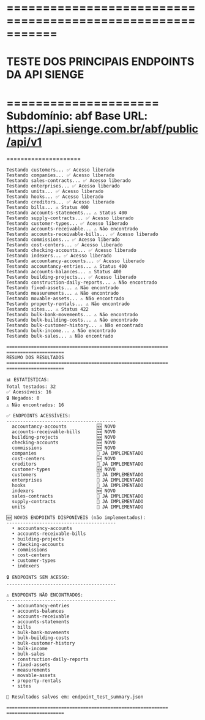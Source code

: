 ===========================================================
=====================
TESTE DOS PRINCIPAIS ENDPOINTS DA API SIENGE
===========================================================
=====================
Subdomínio: abf
Base URL: https://api.sienge.com.br/abf/public/api/v1
===========================================================
=====================

    Testando customers... ✅ Acesso liberado
    Testando companies... ✅ Acesso liberado
    Testando sales-contracts... ✅ Acesso liberado
    Testando enterprises... ✅ Acesso liberado
    Testando units... ✅ Acesso liberado
    Testando hooks... ✅ Acesso liberado
    Testando creditors... ✅ Acesso liberado
    Testando bills... ⚠️ Status 400
    Testando accounts-statements... ⚠️ Status 400
    Testando supply-contracts... ✅ Acesso liberado
    Testando customer-types... ✅ Acesso liberado
    Testando accounts-receivable... ⚠️ Não encontrado
    Testando accounts-receivable-bills... ✅ Acesso liberado
    Testando commissions... ✅ Acesso liberado
    Testando cost-centers... ✅ Acesso liberado
    Testando checking-accounts... ✅ Acesso liberado
    Testando indexers... ✅ Acesso liberado
    Testando accountancy-accounts... ✅ Acesso liberado
    Testando accountancy-entries... ⚠️ Status 400
    Testando accounts-balances... ⚠️ Status 400
    Testando building-projects... ✅ Acesso liberado
    Testando construction-daily-reports... ⚠️ Não encontrado
    Testando fixed-assets... ⚠️ Não encontrado
    Testando measurements... ⚠️ Não encontrado
    Testando movable-assets... ⚠️ Não encontrado
    Testando property-rentals... ⚠️ Não encontrado
    Testando sites... ⚠️ Status 422
    Testando bulk-bank-movements... ⚠️ Não encontrado
    Testando bulk-building-costs... ⚠️ Não encontrado
    Testando bulk-customer-history... ⚠️ Não encontrado
    Testando bulk-income... ⚠️ Não encontrado
    Testando bulk-sales... ⚠️ Não encontrado

    ===========================================================
    =====================
    RESUMO DOS RESULTADOS
    ===========================================================
    =====================

    📊 ESTATÍSTICAS:
    Total testados: 32
    ✅ Acessíveis: 16
    🔒 Negados: 0
    ⚠️ Não encontrados: 16

    ✅ ENDPOINTS ACESSÍVEIS:
    ----------------------------------------
      accountancy-accounts           🆕 NOVO
      accounts-receivable-bills      🆕 NOVO
      building-projects              🆕 NOVO
      checking-accounts              🆕 NOVO
      commissions                    🆕 NOVO
      companies                      📌 JÁ IMPLEMENTADO
      cost-centers                   🆕 NOVO
      creditors                      📌 JÁ IMPLEMENTADO
      customer-types                 🆕 NOVO
      customers                      📌 JÁ IMPLEMENTADO
      enterprises                    📌 JÁ IMPLEMENTADO
      hooks                          📌 JÁ IMPLEMENTADO
      indexers                       🆕 NOVO
      sales-contracts                📌 JÁ IMPLEMENTADO
      supply-contracts               📌 JÁ IMPLEMENTADO
      units                          📌 JÁ IMPLEMENTADO

    🆕 NOVOS ENDPOINTS DISPONÍVEIS (não implementados):
    ----------------------------------------
      • accountancy-accounts
      • accounts-receivable-bills
      • building-projects
      • checking-accounts
      • commissions
      • cost-centers
      • customer-types
      • indexers

    🔒 ENDPOINTS SEM ACESSO:
    ----------------------------------------

    ⚠️ ENDPOINTS NÃO ENCONTRADOS:
    ----------------------------------------
      • accountancy-entries
      • accounts-balances
      • accounts-receivable
      • accounts-statements
      • bills
      • bulk-bank-movements
      • bulk-building-costs
      • bulk-customer-history
      • bulk-income
      • bulk-sales
      • construction-daily-reports
      • fixed-assets
      • measurements
      • movable-assets
      • property-rentals
      • sites

    💾 Resultados salvos em: endpoint_test_summary.json

    ===========================================================
    =====================
